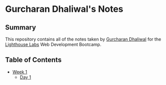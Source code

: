 # Gurcharan Dhaliwal's Notes

## Summary

This repository contains all of the notes taken by [Gurcharan Dhaliwal](https://github.com/GSDhaliwal) for the [Lighthouse Labs](https://www.lighthouselabs.ca/) Web Development Bootcamp.


## Table of Contents

* [Week 1](/Week_1)
  * [Day 1](/Week_1/Day_1)